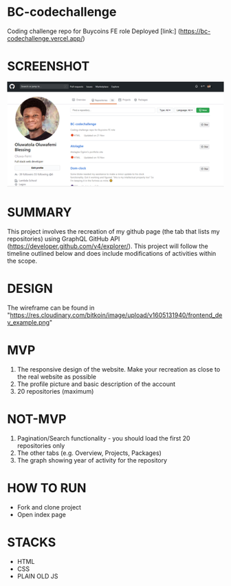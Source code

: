 # BC-codechallenge
Coding challenge repo for Buycoins FE role
Deployed [link:]  (https://bc-codechallenge.vercel.app/)

# SCREENSHOT
![Screenshot](https://github.com/Oluwa-Femi/BC-codechallenge/blob/main/assets/screenshot.png)

# SUMMARY
  This project involves the recreation of my github page (the tab that lists my repositories) using 
  GraphQL GitHub API (https://developer.github.com/v4/explorer/). This project will follow the timeline outlined below and does include modifications of activities within the scope.

# DESIGN
  The wireframe can be found in "https://res.cloudinary.com/bitkoin/image/upload/v1605131940/frontend_dev_example.png"

# MVP 
1. The responsive design of the website. Make your recreation as close to the real website as possible
2. The profile picture and basic description of the account
3. 20 repositories (maximum)

# NOT-MVP
1. Pagination/Search functionality - you should load the first 20 repositories only
2. The other tabs (e.g. Overview, Projects, Packages)
3. The graph showing year of activity for the repository

# HOW TO RUN
- Fork and clone project
- Open index page

# STACKS 
- HTML
- CSS
- PLAIN OLD JS


